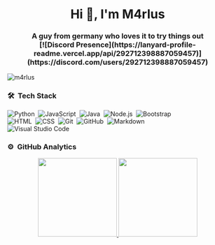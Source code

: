 <h1 align="center">Hi 👋, I'm M4rlus</h1>
<h3 align="center">A guy from germany who loves it to try things out
<br>
  [![Discord Presence](https://lanyard-profile-readme.vercel.app/api/292712398887059457)](https://discord.com/users/292712398887059457)

</h3>

<p align="left"> <img src="https://komarev.com/ghpvc/?username=m4rlus&label=Profile%20views&color=0e75b6&style=flat" alt="m4rlus" /> </p>


### 🛠 &nbsp;Tech Stack

![Python](https://img.shields.io/badge/-Python-05122A?style=flat&logo=python)&nbsp;
![JavaScript](https://img.shields.io/badge/-JavaScript-05122A?style=flat&logo=javascript)&nbsp;
![Java](https://img.shields.io/badge/-Java-05122A?style=flat&logo=Java&logoColor=FFA518)&nbsp;
![Node.js](https://img.shields.io/badge/-Node.js-05122A?style=flat&logo=node.js)&nbsp;
![Bootstrap](https://img.shields.io/badge/-Bootstrap-05122A?style=flat&logo=bootstrap&logoColor=563D7C)\
![HTML](https://img.shields.io/badge/-HTML-05122A?style=flat&logo=HTML5)&nbsp;
![CSS](https://img.shields.io/badge/-CSS-05122A?style=flat&logo=CSS3&logoColor=1572B6)&nbsp;
![Git](https://img.shields.io/badge/-Git-05122A?style=flat&logo=git)&nbsp;
![GitHub](https://img.shields.io/badge/-GitHub-05122A?style=flat&logo=github)&nbsp;
![Markdown](https://img.shields.io/badge/-Markdown-05122A?style=flat&logo=markdown)\
![Visual Studio Code](https://img.shields.io/badge/-Visual%20Studio%20Code-05122A?style=flat&logo=visual-studio-code&logoColor=007ACC)&nbsp;

### ⚙️ &nbsp;GitHub Analytics

<p align="center">
<a href="https://github.com/m4rlus">
  <img height="180em" src="https://github-readme-stats-eight-theta.vercel.app/api?username=m4rlus&show_icons=true&theme=algolia&include_all_commits=true&count_private=true"/>
  <img height="180em" src="https://github-readme-stats-eight-theta.vercel.app/api/top-langs/?username=m4rlus&layout=compact&langs_count=8&theme=algolia"/>
</a>
</p>
